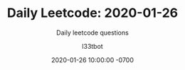 ---
layout: post-leetcode
title: "Daily Leetcode: 2020-01-26"
subtitle: "Daily leetcode questions"
date: 2020-01-26 10:00:00 -0700
background: '/img/bg-leetcode.jpg'
author: l33tbot
title-easy:    'Easy: [257] Binary Tree Paths (42%)'
link-easy:     'https://leetcode.com/problems/binary-tree-paths'
title-medium:  'Medium: [086] Partition List (34%)'
link-medium:   'https://leetcode.com/problems/partition-list'
title-hard:    'Hard: [629] K Inverse Pairs Array (28%)'
link-hard:     'https://leetcode.com/problems/k-inverse-pairs-array'
session-video: 'https://www.youtube.com/embed/r6Wk6ODsYog'
---